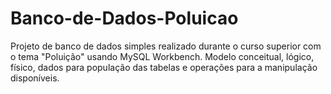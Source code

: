 # Banco-de-Dados-Poluicao
 Projeto de banco de dados simples realizado durante o curso superior com o tema "Poluição" usando MySQL Workbench. Modelo conceitual, lógico, físico, dados para população das tabelas e operações para a manipulação disponíveis.
